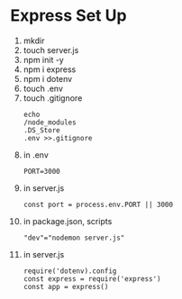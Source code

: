# Express Set Up
1. mkdir
2. touch server.js
3. npm init -y
4. npm i express 
5. npm i dotenv
6. touch .env
7. touch .gitignore
    ```
    echo
    /node_modules
    .DS_Store
    .env >>.gitignore
    ```
8. in .env 
    ```
    PORT=3000
    ```
9. in server.js
    ```
    const port = process.env.PORT || 3000
    ```
10. in package.json, scripts
    ```
    "dev"="nodemon server.js"
    ```
11. in server.js
    ```
    require('dotenv).config
    const express = require('express')
    const app = express()
    ```